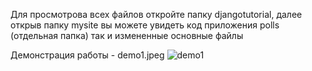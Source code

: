 Для просмотрова всех файлов откройте папку djangotutorial, далее открыв папку mysite вы можете увидеть код приложения polls (отдельная папка) так и измененные основные файлы

Демонстрация работы - demo1.jpeg
![demo1](https://github.com/user-attachments/assets/5745aa6c-dde2-4135-bccc-a90a96a02aea)
